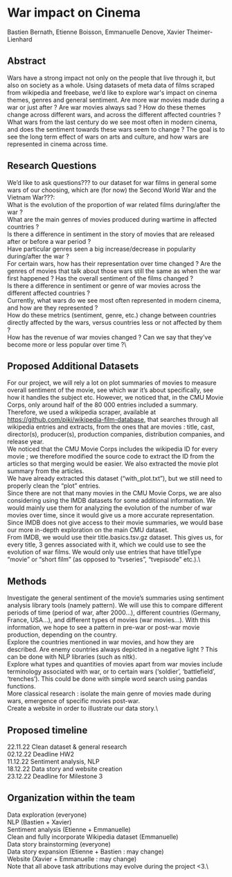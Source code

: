 # War impact on Cinema

Bastien Bernath, Etienne Boisson, Emmanuelle Denove, Xavier Theimer-Lienhard

## Abstract 

Wars have a strong impact not only on the people that live through it, but also on society as a whole. Using datasets of meta data of films scraped from wikipedia and freebase, we’d like to explore war's impact on cinema themes, genres and general sentiment. Are more war movies made during a war or just after ? Are war movies always sad ? How do these themes change across different wars, and across the different affected countries ? What wars from the last century do we see most often in modern cinema, and does the sentiment towards these wars seem to change ? The goal is to see the long term effect of wars on arts and culture, and how wars are represented in cinema across time.




## Research Questions 

We’d like to ask questions??? to our dataset for war films in general some wars of our choosing, which are (for now) the Second World War and the Vietnam War???:\
What is the evolution of the proportion of war related films during/after the war ?\
What are the main genres of movies produced during wartime in affected countries ?\
Is there a difference in sentiment in the story of movies that are released after or before a war period ? \
Have particular genres seen a big increase/decrease in popularity during/after the war ?\
For certain wars, how has their representation over time changed ? Are the genres of movies that talk about those wars still the same as when the war first happened ? Has the overall sentiment of the films changed ?\
Is there a difference in sentiment or genre of war movies across the different affected countries ?\
Currently, what wars do we see most often represented in modern cinema, and how are they represented ?\
How do these metrics (sentiment, genre, etc.) change between countries directly affected by the wars, versus countries less or not affected by them ?\
How has the revenue of war movies changed ? Can we say that they’ve become more or less popular over time ?\



## Proposed Additional Datasets 
For our project, we will rely a lot on plot summaries of movies to measure overall sentiment of the movie, see which war it’s about specifically, see how it handles the subject etc. However, we noticed that, in the CMU Movie Corps, only around half of the 80 000 entries included a summary. Therefore, we used a wikipedia scraper, available at https://github.com/piki/wikipedia-film-database, that searches through all wikipedia entries and extracts, from the ones that are movies : title, cast, director(s), producer(s), production companies, distribution companies, and release year.\
We noticed that the CMU Movie Corps includes the wikipedia ID for every movie ; we therefore modified the source code to extract the ID from the articles so that merging would be easier. We also extracted the movie plot summary from the articles.\
We have already extracted this dataset (“with_plot.txt”), but we still need to properly clean the “plot” entries.\
Since there are not that many movies in the CMU Movie Corps, we are also considering using the IMDB datasets for some additional information. We would mainly use them for analyzing the evolution of the number of war movies over time, since it would give us a more accurate representation. Since IMDB does not give access to their movie summaries, we would base our more in-depth exploration on the main CMU dataset.\
From IMDB, we would use their title.basics.tsv.gz dataset. This gives us, for every title, 3 genres associated with it, which we could use to see the evolution of war films. We would only use entries that have titleType “movie” or “short film” (as opposed to “tvseries”, “tvepisode” etc.).\


## Methods

Investigate the general sentiment of the movie’s summaries using sentiment analysis library tools (namely pattern). We will use this to compare different periods of time (period of war, after 2000…), different countries (Germany, France, USA…), and different types of movies (war movies…). With this information, we hope to see a pattern in pre-war or post-war movie production, depending on the country.\
Explore the countries mentioned in war movies, and how they are described. Are enemy countries always depicted in a negative light ? This can be done with NLP libraries (such as nltk).\
Explore what types and quantities of movies apart from war movies include terminology associated with war, or to certain wars (‘soldier’, ‘battlefield’, ‘trenches’). This could be done with simple word search using pandas functions.\
More classical research : isolate the main genre of movies made during wars, emergence of specific movies post-war.\
Create a website in order to illustrate our data story.\


## Proposed timeline
22.11.22 Clean dataset & general research\
02.12.22 Deadline HW2\
11.12.22 Sentiment analysis, NLP\
18.12.22 Data story and website creation\
23.12.22 Deadline for Milestone 3

## Organization within the team
Data exploration (everyone)\
NLP (Bastien + Xavier)\
Sentiment analysis (Etienne + Emmanuelle)\
Clean and fully incorporate Wikipedia dataset  (Emmanuelle)\
Data story brainstorming (everyone)\
Data story expansion (Etienne + Bastien : may change)\
Website (Xavier + Emmanuelle : may change)\
Note that all above task attributions may evolve during the project <3.\
